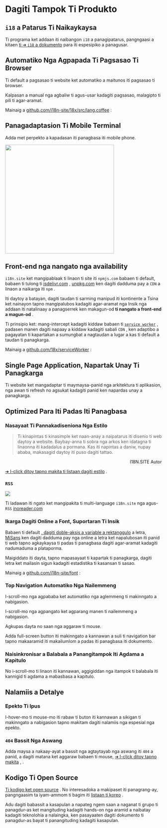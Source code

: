 # Dagiti Tampok Ti Produkto

## `i18` a Patarus Ti Naikaykaysa

Ti programa ket addaan iti naibangon `i18` a panagipatarus, pangngaasi a kitaen [ti ➔ `i18` a dokumento](/i18) para iti espesipiko a panagusar.

## Automatiko Nga Agpapada Ti Pagsasao Ti Browser

Ti default a pagsasao ti website ket automatiko a maitunos iti pagsasao ti browser.

Kalpasan a manual nga agbaliw ti agus-usar kadagiti pagsasao, malagipto ti pili ti agar-aramat.

Mainaig a [github.com/i18n-site/18x/src/lang.coffee](https://github.com/i18n-site/18x/blob/main/src/lang.coffee) :

## Panagadaptasion Ti Mobile Terminal

Adda met perpekto a kapadasan iti panagbasa iti mobile phone.

<img src="//p.3ti.site/1721379497.avif" width="350px">

## <a rel=id href="#ha" id="ha"></a> Front-end nga nangato nga availability

`i18n.site` ket mangipablaak ti linaon ti site iti `npmjs.com` babaen ti default, babaen ti tulong ti [jsdelivr.com](//jsdelivr.com) , [unpkg.com](//unpkg.com) ken dagiti dadduma pay a `CDN` a linaon a naikarga iti `npm` .

Iti daytoy a batayan, dagiti taudan ti sarming manipud iti kontinente a Tsina ket nainayon tapno mangipalubos kadagiti agar-aramat nga Insik nga addaan iti natalinaay a panagserrek ken makagun-od **ti nangato a front-end a magun-od** .

Ti prinsipio ket: mang-intercept kadagiti kiddaw babaen ti [`service worker`](https://developer.mozilla.org/docs/Web/API/Service_Worker_API) , padasen manen dagiti napaay a kiddaw kadagiti sabali `CDN` , ken adaptibo a pagayatan ti kapartakan a sumungbat a nagtaudan a lugar a kas ti default a taudan ti panagkarga.

Mainaig a [github.com/18x/serviceWorker](https://github.com/i18n-site/18x/tree/main/serviceWorker) :

## Single Page Application, Napartak Unay Ti Panagkarga

Ti website ket mangadaptar ti maymaysa-panid nga arkitektura ti aplikasion, nga awan ti refresh no agsukat kadagiti panid ken napardas unay a panagkarga.

## Optimized Para Iti Padas Iti Panagbasa

### Nasayaat Ti Pannakadiseniona Nga Estilo

> Ti kinapintas ti kinasimple ket naan-anay a naipatarus iti disenio ti web daytoy a website.
> Baybay-anna ti sobra nga arkos ken idatagna ti linaonna iti kadadalus a pormana.
> Kas iti napintas a daniw, nupay ababa, makasagid daytoy iti puso dagiti tattao.

<p style="text-align:right">I18N.SITE Autor</p>

[➔ I-click ditoy tapno makita ti listaan dagiti estilo](/i18n.site/md/styl) .

### `RSS`

![](//p.3ti.site/1725541085.avif)

Ti ladawan iti ngato ket mangipakita ti multi-language `i18n.site` nga agus- `RSS` [inoreader.com](//inoreader.com)

### Ikarga Dagiti Online a Font, Suportaran Ti Insik

Babaen ti default [, dagiti doble-aksis a variable a rektanggulo](https://www.iconfont.cn/fonts/detail?cnid=pOvFIr086ADR) a letra, [MiSans](https://hyperos.mi.com/font/zh/download/) ken dagiti dadduma pay nga online a letra ket napalubosan iti panid ti web tapno agkaykaysa ti padas ti panagbasa dagiti agar-aramat kadagiti nadumaduma a plataporma.

Maigiddato iti dayta, tapno mapasayaat ti kapartak ti panagkarga, dagiti letra ket mailasin sigun kadagiti estadistika ti kasansan ti sasao.

Mainaig a [github.com/i18n-site/font](https://github.com/i18n-site/font) :

### Top Navigation Automatiko Nga Nailemmeng

I-scroll-mo nga agpababa ket automatiko nga aglemmeng ti makinngato a nabigasion.

I-scroll-mo nga agpangato ket agparang manen ti nailemmeng a nabigasion.

Agkupas dayta no saan nga aggaraw ti mouse.

Adda full-screen button iti makinngato a kannawan a suli ti navigation bar tapno makaaramid iti makailumlom a padas iti panagbasa iti dokumento.

### Naisinkronisar a Balabala a Panangitampok Iti Agdama a Kapitulo

No i-scroll-mo ti linaon iti kannawan, aggigiddan nga itampok ti balabala iti kannigid ti agdama a mabasbasa a kapitulo.

## Nalamiis a Detalye

### Epekto Ti Ipus

I-hover-mo ti mouse-mo iti rabaw ti buton iti kannawan a sikigan ti makinngato a nabigasion tapno makitam dagiti nalamiis nga espesial nga epekto.

### `404` Bassit Nga Aswang

Adda maysa a nakaay-ayat a bassit nga agtaytayab nga aswang iti `404` a panid, a dagiti matana ket aggaraw babaen ti mouse, [➔ I-click ditoy tapno makita](/404) , .

## Kodigo Ti Open Source

[Ti kodigo ket open source](/i18n.site/c/src) . No interesadoka a makipaset iti panagrang-ay, pangngaasim ta iyam-ammom ti bagim iti [listaan ti koreo](//groups.google.com/u/2/g/i18n-site) .

Adu dagiti babassit a kasapulan a napateg ngem saan a naganat ti grupo ti panagdur-as ket mangituding kadagiti hands-on nga aramid a naibatay kadagiti teknolohia a nalaingka, ken pasayaaten dagiti dokumento ti panagdur-as bayat ti panangituding kadagiti kasapulan.